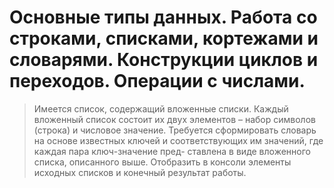 #  Основные типы данных. Работа со строками, списками, кортежами и словарями. Конструкции циклов и переходов. Операции с числами.

> Имеется список, содержащий вложенные списки. Каждый вложенный список состоит их двух элементов – набор символов (строка) и числовое
значение. Требуется сформировать словарь на основе известных ключей и соответствующих им значений, где каждая пара ключ-значение пред-
ставлена в виде вложенного списка, описанного выше. Отобразить в консоли элементы исходных списков и конечный результат работы.

